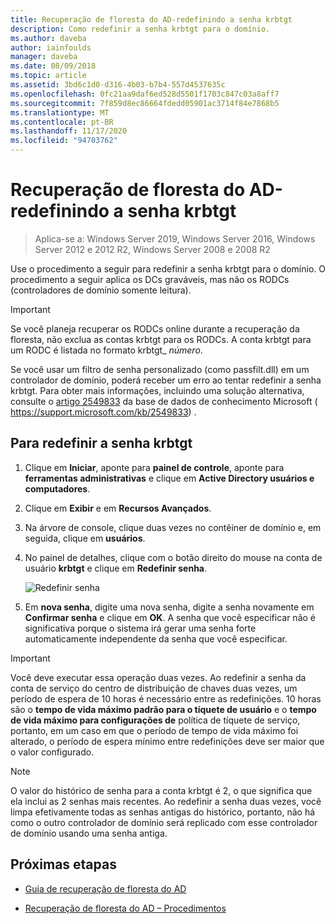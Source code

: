 ```yaml
---
title: Recuperação de floresta do AD-redefinindo a senha krbtgt
description: Como redefinir a senha krbtgt para o domínio.
ms.author: daveba
author: iainfoulds
manager: daveba
ms.date: 08/09/2018
ms.topic: article
ms.assetid: 3bd6c1d0-d316-4b03-b7b4-557d4537635c
ms.openlocfilehash: 0fc21aa9daf6ed528d5501f1703c847c03a8aff7
ms.sourcegitcommit: 7f859d8ec86664fdedd05901ac3714f84e7868b5
ms.translationtype: MT
ms.contentlocale: pt-BR
ms.lasthandoff: 11/17/2020
ms.locfileid: "94703762"
---
```

# <a name="ad-forest-recovery---resetting-the-krbtgt-password"></a>Recuperação de floresta do AD-redefinindo a senha krbtgt

> Aplica-se a: Windows Server 2019, Windows Server 2016, Windows Server 2012 e 2012 R2, Windows Server 2008 e 2008 R2

Use o procedimento a seguir para redefinir a senha krbtgt para o domínio. O procedimento a seguir aplica os DCs graváveis, mas não os RODCs (controladores de domínio somente leitura).

> [!IMPORTANT]
> Se você planeja recuperar os RODCs online durante a recuperação da floresta, não exclua as contas krbtgt para os RODCs. A conta krbtgt para um RODC é listada no formato krbtgt_ *número*.
>
> Se você usar um filtro de senha personalizado (como passfilt.dll) em um controlador de domínio, poderá receber um erro ao tentar redefinir a senha krbtgt. Para obter mais informações, incluindo uma solução alternativa, consulte o [artigo 2549833](https://support.microsoft.com/kb/2549833) da base de dados de conhecimento Microsoft ( https://support.microsoft.com/kb/2549833) .

## <a name="to-reset-the-krbtgt-password"></a>Para redefinir a senha krbtgt

1. Clique em **Iniciar**, aponte para **painel de controle**, aponte para **ferramentas administrativas** e clique em **Active Directory usuários e computadores**.

2. Clique em **Exibir** e em **Recursos Avançados**.

3. Na árvore de console, clique duas vezes no contêiner de domínio e, em seguida, clique em **usuários**.

4. No painel de detalhes, clique com o botão direito do mouse na conta de usuário **krbtgt** e clique em **Redefinir senha**.

   ![Redefinir senha](media/AD-Forest-Recovery-Resetting-the-krbtgt-password/resetpass1.png)

5. Em **nova senha**, digite uma nova senha, digite a senha novamente em **Confirmar senha** e clique em **OK**. A senha que você especificar não é significativa porque o sistema irá gerar uma senha forte automaticamente independente da senha que você especificar.

> [!IMPORTANT]
> Você deve executar essa operação duas vezes. Ao redefinir a senha da conta de serviço do centro de distribuição de chaves duas vezes, um período de espera de 10 horas é necessário entre as redefinições. 10 horas são o **tempo de vida máximo padrão para o tíquete de usuário** e o **tempo de vida máximo para configurações de** política de tíquete de serviço, portanto, em um caso em que o período de tempo de vida máximo foi alterado, o período de espera mínimo entre redefinições deve ser maior que o valor configurado.  

> [!NOTE]
> O valor do histórico de senha para a conta krbtgt é 2, o que significa que ela inclui as 2 senhas mais recentes. Ao redefinir a senha duas vezes, você limpa efetivamente todas as senhas antigas do histórico, portanto, não há como o outro controlador de domínio será replicado com esse controlador de domínio usando uma senha antiga.

## <a name="next-steps"></a>Próximas etapas

- [Guia de recuperação de floresta do AD](AD-Forest-Recovery-Guide.md)

- [Recuperação de floresta do AD – Procedimentos](AD-Forest-Recovery-Procedures.md)
